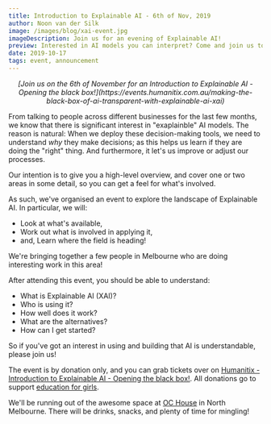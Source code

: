 ```yaml
---
title: Introduction to Explainable AI - 6th of Nov, 2019
author: Noon van der Silk
image: /images/blog/xai-event.jpg
imageDescription: Join us for an evening of Explainable AI!
preview: Interested in AI models you can interpret? Come and join us to find out how!
date: 2019-10-17
tags: event, announcement
---
```


<center><i>
[Join us on the 6th of November for an Introduction to Explainable AI - Opening the black
box!](https://events.humanitix.com.au/making-the-black-box-of-ai-transparent-with-explainable-ai-xai)
</i></center>

From talking to people across different businesses for the last few months, we
know that there is significant interest in "exaplainble" AI models. The reason
is natural: When we deploy these decision-making tools, we need to understand
_why_ they make decisions; as this helps us learn if they are doing the
"right" thing. And furthermore, it let's us improve or adjust our processes.

Our intention is to give you a high-level overview, and cover one or two areas
in some detail, so you can get a feel for what's involved.

As such, we've organised an event to explore the landscape of Explainable AI. In
particular, we will:

- Look at what's available,
- Work out what is involved in applying it,
- and, Learn where the field is heading!

We're bringing together a few people in Melbourne who are doing interesting
work in this area!

After attending this event, you should be able to understand:

<!--more-->

- What is Explainable AI (XAI)?
- Who is using it?
- How well does it work?
- What are the alternatives?
- How can I get started?

So if you've got an interest in using and building that AI is understandable,
please join us!

The event is by donation only, and you can grab tickets over on [Humanitix -
Introduction to Explainable AI - Opening the black
box!](https://events.humanitix.com.au/making-the-black-box-of-ai-transparent-with-explainable-ai-xai).
All donations go to support [education for girls](https://humanitix.com/au/our-projects/room-to-read).

We'll be running out of the awesome space at [OC
House](https://ochouse.com.au) in North Melbourne.  There will be drinks,
snacks, and plenty of time for mingling!
